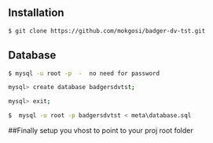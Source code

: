 ## Installation


```bash
$ git clone https://github.com/mokgosi/badger-dv-tst.git 
```

## Database

```bash
$ mysql -u root -p  -  no need for password
```

```bash
mysql> create database badgersdvtst;
```

```bash
mysql> exit;
```

```bash
$  mysql -u root -p badgersdvtst < meta\database.sql
```


##Finally setup you vhost to point to your proj root folder



